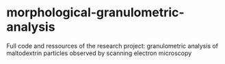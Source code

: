 # morphological-granulometric-analysis
Full code and ressources of the research project: granulometric analysis of maltodextrin particles observed by scanning electron microscopy
